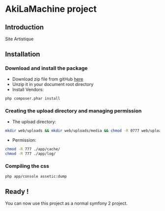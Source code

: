 AkiLaMachine project
===============================================================

## Introduction
Site Artistique

## Installation
### Download and install the package
* Download zip file from gitHub [here](https://github.com/ziyad77/akidef)
* Unzip it in your document root directory
* Install Vendors:

```bash
php composer.phar install
```

### Creating the upload directory and managing permission
* The upload directory:

```bash
mkdir web/uploads && mkdir web/uploads/media && chmod -R 0777 web/uploads
```

* Permission:

```bash
chmod -R 777 ./app/cache/
chmod -R 777 ./app/log/
```

### Compiling the css

```bash
php app/console assetic:dump
```

## Ready !
You can now use this project as a normal symfony 2 project.